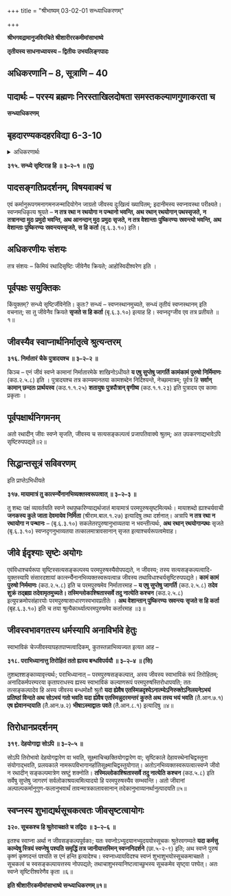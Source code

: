 +++
title = "श्रीभाष्यम् 03-02-01 सन्ध्याधिकरणम्"

+++


**श्रीभगवद्रामानुजविरचिते श्रीशारीररकमीमांसाभाष्ये**

**तृतीयस्य साधनाध्यायस्य – द्वितीयः उभयलिङ्गपादः**

## अधिकरणानि – 8, सूत्राणि – 40

## पादार्थः – परस्य ब्रह्मणः निरस्ताखिलदोषता समस्तकल्याणगुणाकरता च



**सन्ध्याधिकरणम्**

## बृहदारण्यकदहरविद्या 6-3-10

<details><summary>अधिकरणार्थः</summary>

स्वप्नानां जीवानुभाव्यानां 
</details>

**३१५. सन्ध्ये सृष्टिराह हि ॥ ३–२–१ ॥ (पू)**

## पादसङ्गतिप्रदर्शनम्, विषयवाक्यं च

एवं कर्मानुरूपगमनागमनजन्मादियोगेन जाग्रतो जीवस्य दुःखित्वं ख्यापितम्; इदानीमस्य स्वप्नावस्था परीक्ष्यते। स्वप्नमधिकृत्य श्रूयते – **न तत्र रथा न रथयोगा न पन्थानो भवन्ति, अथ रथान् रथयोगान् पथस्सृजते, न तत्रानन्दा मुदः प्रमुदो भवन्ति, अथ आनन्दान् मुदः प्रमुदः सृजते, न तत्र वेशान्ताः पुष्किरण्यः स्रवन्त्यो भवन्ति, अथ वेशान्ताः पुष्किरण्यः स्रवन्त्यस्सृजते, स हि कर्ता** (बृ.६.३.१०) इति।

## अधिकरणीयः संशयः

तत्र संशयः – किमियं रथादिसृष्टिः जीवेनैव क्रियते; आहोस्विदीश्वरेण इति ।

## पूर्वपक्षः सयुक्तिकः

किंयुक्तम्? सन्ध्ये सृष्टिर्जीवेनेति। कुतः? सन्ध्यं – स्वप्नस्थानमुच्यते, सन्ध्यं तृतीयं स्वप्नस्थानम् इति वचनात्; सा तु जीवेनैव क्रियते **सृजते स हि कर्ता** (बृ.६.३.१०) इत्याह हि। स्वप्नदृग्जीव एव तत्र प्रतीयते ॥१॥

## जीवस्यैव स्वाप्नार्थनिर्मातृत्वे श्रुत्यन्तरम्

**३१६. निर्मातारं चैके पुत्रादयश्च ॥ ३–२–२ ॥**

किञ्च – एनं जीवं स्वप्ने कामानां निर्मातारमेके शाखिनोऽधीयते **य एषु सुप्तेषु जागर्ति कामंकामं पुरुषो निर्मिमाणः** (कठ.२.५.८) इति । पुत्रादयश्च तत्र काम्यमानतया कामशब्देन निर्दिश्यन्ते, नेच्छामात्रम्; पूर्वत्र हि **सर्वान् कामान् छन्दतः प्रार्थयस्व** (कठ.१.१.२५) **शतायुषः पुत्रपौत्रान् वृणीष्व** (कठ.१.१.२३) इति पुत्रादय एव कामाः प्रकृताः ।

## पूर्वपक्षार्थनिगमनम्

अतो रथादीन् जीवः स्वप्ने सृजति, जीवस्य च सत्यसङ्कल्पत्वं प्रजापतिवाक्ये श्रुतम्; अत उपकरणाद्यभावेऽपि सृष्टिरुपपद्यते॥२॥

## सिद्धान्तसूत्रं सविवरणम्

इति प्राप्तेऽभिधीयते

**३१७. मायामात्रं तु कार्त्स्न्येेनानभिव्यक्तस्वरूपत्वात् ॥ ३–२–३ ॥**

तु शब्दः पक्षं व्यावर्तयति स्वप्ने रथपुष्करिण्याद्यर्थजातं मायामात्रं परमपुरुषसृष्टमित्यर्थः। मायाशब्दो ह्याश्चर्यवाची **जनकस्य कुले जाता देवमायेव निर्मिता** (श्रीराम.बाल.१.२७) इत्यादिषु तथा दर्शनात्। अत्रापि **न तत्र रथा न रथायोगा न पन्थानः** – (बृ.६.३.१०) सकलेतरपुरुषानुभाव्यतया न भवन्तीत्यर्थः,
**अथ रथान् रथयोगान्पथः** सृजते (बृ.६.३.१०) स्वप्नदृगनुभाव्यतया तत्कालमात्रावसानान् सृजत इत्याश्चर्यरूपत्वमेवाह।

## जीवे ईदृश्याः सृष्टेः अयोगः

एवंविधाश्चर्यरूपा सृष्टिस्सत्यसङ्कल्पस्य परमपुरुषस्यैवोपपद्यते, न जीवस्य; तस्य सत्यसङ्कल्पत्वादि-युक्तस्यापि संसारदशायां कार्त्स्न्येेनानभिव्यक्तस्वरूपत्वान्न जीवस्य तथाविधाश्चर्यसृष्टिरुपपद्यते। **कामं कामं पुरुषो निर्ममाणः** (कठ.२.५.८) इति च परमपुरुषमेव निर्मातारमाह – **य एषु सुप्तेषु जागर्ति** (कठ.२.५.८) **तदेव शुक्रं तद्ब्रह्म तदेवामृतमुच्यते। तस्मिन्लोकाश्श्रितास्सर्वे तदु नात्येति कश्चन** (कठ.२.५.८) इत्युपक्रमोपसंहारयोः परमपुरुषासाधारणस्वभावप्रतीतेः । **अथ वेशान्तान् पुष्किरण्यः स्रवन्त्यः सृजते स हि कर्ता** (बृह.६.३.१०) इति च तया श्रुत्यैकार्थ्यात्परमपुरुषमेव कर्तारमाह ॥३॥

## जीवस्वभावगतस्य धर्मस्यापि अनाविर्भावे हेतुः

स्वाभाविकं चेज्जीवस्यापहतपाप्मत्वादिकम्, कुतस्तन्नाभिव्यज्यत इत्यत आह –

**३१८. पराभिध्यानात्तु तिरोहितं ततो ह्यस्य बन्धविपर्ययौ ॥ ३–२–४ ॥ (सि)**

तुशब्दश्शङ्काव्यावृत्त्यर्थः; पराभिध्यानात् – परमपुरुषसङ्कल्पात्, अस्य जीवस्य स्वाभाविकं रूपं तिरोहितम्; अनादिकर्मपरम्परया कृतापराधस्य ह्यस्य स्वाभाविकं कल्याणरूपं परमपुरुषस्तिरोधापयति; ततः तत्सङ्कल्पादेव हि अस्य जीवस्य बन्धमोक्षौ श्रुतौ **यदा ह्येवैष एतस्मिन्नदृश्येऽनात्म्येऽनिरुक्तेऽनिलयनेऽभयं प्रतिष्ठां विन्दते अथ सोऽभयं गतो भवति यदा ह्येवैष एतस्मिन्नुदरमन्तरं कुरुते अथ तस्य भयं भवति** (तै.आन.७.१) **एष ह्येवानन्दयाति** (तै.आन.७.२) **भीषाऽस्माद्वातः पवते** (तै.आन.८.१) इत्यादिषु ॥४॥

## तिरोधानप्रदर्शनम्

**३१९. देहयोगाद्वा सोऽपि ॥ ३–२–५ ॥**

सोऽपि तिरोभावो देहयोगद्वारेण वा भवति, सूक्ष्माचिच्छक्तियोगद्वारेण वा; सृष्टिकाले देहावस्थेनाचिद्वस्तुना संयोगाद्भवति, प्रलयकाले नामरूपविभागानर्हातिसूक्ष्माचिद्वस्तुयोगात्। अतोऽनभिव्यक्तस्वरूपत्वात्स्वप्ने जीवो न रथादीन् सङ्कल्पमात्रेण स्रष्टुं शक्नोति। **तस्मिल्लोकाश्श्रितास्सर्वे तदु नात्येति कश्चन** (कठ.५.८) इति सर्वेषु सुप्तेषु जागरणं सर्वलोकाश्रयत्वमित्यादयो हि परमपुरुषस्यैव सम्भवन्ति। अतो जीवानां अल्पाल्पकर्मानुगुण-फलानुभवार्थं तावन्मात्रकालावसानान् तदेकानुभाव्यानर्थानुत्पादयति॥५॥

## स्वप्नस्य शुभाद्यर्थसूचकत्वतः जीवसृष्टत्वायोगः

**३२०. सूचकश्च हि श्रुतेराचक्षते च तद्विदः ॥ ३–२–६ ॥**

इतश्च स्वाप्ना अर्था न जीवसङ्कल्पपूर्वकाः; यतः स्वप्नोऽभ्युदयानभ्युदययोस्सूचकः श्रुतेरवगम्यते **यदा कर्मसु काम्येषु स्त्रियं स्वप्नेषु पश्यति समृद्धिं तत्र जानीयात्तस्मिन् स्वप्ननिदर्शने** (छा.५-२-९) इति; अथ स्वप्ने पुरुषं कृष्णं कृष्णदन्तं पश्यति स एनं हन्ति इत्यादेश्च। स्वप्नाध्यायविदश्च स्वप्नं शुभाशुभयोस्सूचकमाचक्षते । सूचकत्वं च स्वसङ्कल्पायत्तस्य नोपपद्यते; तथाचाशुभस्यानिष्टत्वाच्छुभस्य सूचकमेव सृष्ट्वा पश्येत्। अतः स्वप्ने सृष्टिरीश्वरेणैव कृता ॥६॥

**इति श्रीशारीरकमीमांसाभाष्ये सन्ध्याधिकरणम्॥१॥**



